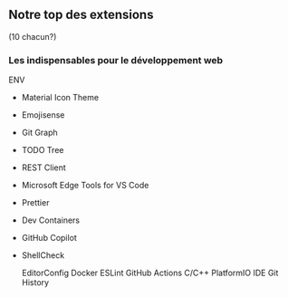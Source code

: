 ## Notre top des extensions

(10 chacun?)

### Les indispensables pour le développement web

ENV

- Material Icon Theme
- Emojisense
- Git Graph
- TODO Tree

- REST Client
- Microsoft Edge Tools for VS Code
- Prettier

- Dev Containers
- GitHub Copilot
- ShellCheck

  EditorConfig
  Docker
  ESLint
  GitHub Actions
  C/C++
  PlatformIO IDE
  Git History
